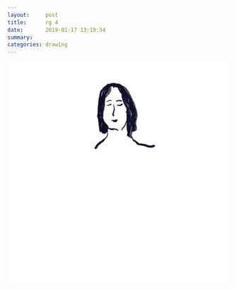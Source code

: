 ```yaml
---
layout:     post
title:      rg 4
date:       2019-01-17 13:19:34
summary:    
categories: drawing
---
```

![rg 4](/images/diary/rg-4.png ".")
